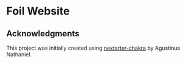 # Foil Website

## Acknowledgments

This project was initially created using [nextarter-chakra](https://github.com/sozonome/nextarter-chakra) by Agustinus Nathaniel.
